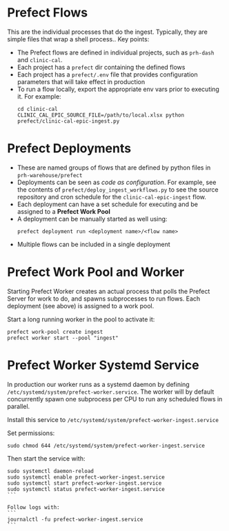 # Prefect Flows

This are the individual processes that do the ingest. Typically, they are simple files that wrap a shell process.. Key points:

* The Prefect flows are defined in individual projects, such as `prh-dash` and `clinic-cal`.
* Each project has a `prefect` dir containing the defined flows
* Each project has a `prefect/.env` file that provides configuration parameters that will take effect in production
* To run a flow locally, export the appropriate env vars prior to executing it. For example:
  ```
  cd clinic-cal
  CLINIC_CAL_EPIC_SOURCE_FILE=/path/to/local.xlsx python prefect/clinic-cal-epic-ingest.py
  ```

# Prefect Deployments

* These are named groups of flows that are defined by python files in `prh-warehouse/prefect`
* Deployments can be seen as *code as configuration*. For example, see the contents of `prefect/deploy_ingest_workflows.py` to see the source repository and cron schedule for the `clinic-cal-epic-ingest` flow.
* Each deployment can have a set schedule for executing and be assigned to a **Prefect Work Pool**
* A deployment can be manually started as well using:
  ```
  prefect deployment run <deployment name>/<flow name>
  ``` 
* Multiple flows can be included in a single deployment

# Prefect Work Pool and Worker

Starting Prefect Worker creates an actual process that polls the Prefect Server for work to do, and spawns subprocesses to run flows. Each deployment (see above) is assigned to a work pool.

Start a long running worker in the pool to activate it:
```
prefect work-pool create ingest
prefect worker start --pool "ingest"
```

# Prefect Worker Systemd Service

In production our worker runs as a systemd daemon by defining `/etc/systemd/system/prefect-worker.service`. The worker will by default concurrently spawn one subprocess per CPU to run any scheduled flows in parallel.

Install this service to `/etc/systemd/system/prefect-worker-ingest.service`

Set permissions:
```
sudo chmod 644 /etc/systemd/system/prefect-worker-ingest.service
```

Then start the service with:
````
sudo systemctl daemon-reload
sudo systemctl enable prefect-worker-ingest.service
sudo systemctl start prefect-worker-ingest.service
sudo systemctl status prefect-worker-ingest.service
```

Follow logs with:
```
journalctl -fu prefect-worker-ingest.service
```
